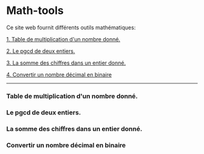 # Math-tools
Ce site web fournit différents outils mathématiques:

[1. Table de multiplication d'un nombre donné.](#Table-de-multiplication-d'un-nombre-donné)

[2. Le pgcd de deux entiers.](#Le-pgcd-de-deux-entiers)

[3. La somme des chiffres dans un entier donné.](#La-somme-des-chiffres-dans-un-entier-donné)

[4. Convertir un nombre décimal en binaire](#Convertir-un-nombre-décimal-en-binaire)

---

### Table de multiplication d'un nombre donné.
### Le pgcd de deux entiers.
### La somme des chiffres dans un entier donné.
### Convertir un nombre décimal en binaire
